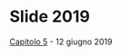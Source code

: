 # Slide 2019

[Capitolo 5](https://github.com/ragazzedigitalicesena/slide-2019/raw/master/pdf/capitolo_5_12_giugno.pdf) - 12 giugno 2019
